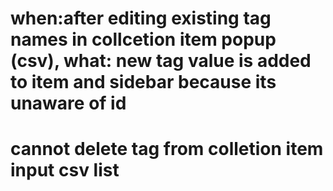 # when:after editing existing tag names in collcetion item popup (csv), what: new tag value is added to item and sidebar because its unaware of id

# cannot delete tag from colletion item input csv list
